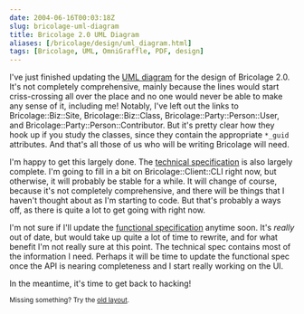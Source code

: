 ```yaml
--- 
date: 2004-06-16T00:03:18Z
slug: bricolage-uml-diagram
title: Bricolage 2.0 UML Diagram
aliases: [/bricolage/design/uml_diagram.html]
tags: [Bricolage, UML, OmniGraffle, PDF, design]
---
```


<p>I've just finished updating the <a href="https://svn.bricolage.cc/design-docs/trunk/Bricolage2/UML/Bricolage.pdf" title="The Bricolage 2.0 UML Diagram">UML diagram</a> for the design of Bricolage 2.0. It's not completely comprehensive, mainly because the lines would start criss-crossing all over the place and no one would never be able to make any sense of it, including me! Notably, I've left out the links to Bricolage::Biz::Site, Bricolage::Biz::Class, Bricolage::Party::Person::User, and Bricolage::Party::Person::Contributor. But it's pretty clear how they hook up if you study the classes, since they contain the appropriate <code>*_guid</code> attributes. And that's all those of us who will be writing Bricolage will need.</p>

<p>I'm happy to get this largely done. The <a href="http://svn.bricolage.cc/design-docs/trunk/Bricolage2/TechnicalSpec.pod">technical specification</a> is also largely complete. I'm going to fill in a bit on Bricolage::Client::CLI right now, but otherwise, it will probably be stable for a while. It will change of course, because it's not completely comprehensive, and there will be things that I haven't thought about as I'm starting to code. But that's probably a ways off, as there is quite a lot to get going with right now.</p>

<p>I'm not sure if I'll update the <a href="http://svn.bricolage.cc/design-docs/trunk/Bricolage2/FunctionalSpec.pod">functional specification</a> anytime soon. It's <em>really</em> out of date, but would take up quite a lot of time to rewrite, and for what benefit I'm not really sure at this point. The technical spec contains most of the information I need. Perhaps it will be time to update the functional spec once the API is nearing completeness and I start really working on the UI.</p>

<p>In the meantime, it's time to get back to hacking!</p>

<p class="past"><small>Missing something? Try the <a rel="nofollow" href="http://past.justatheory.com/bricolage/design/uml_diagram.html">old layout</a>.</small></p>


